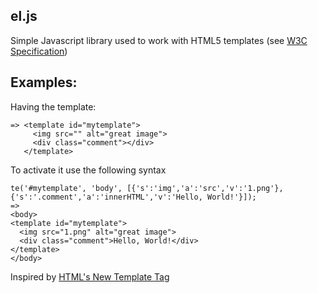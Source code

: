 ## el.js

Simple Javascript library used to work with HTML5 templates	
(see [W3C Specification](https://dvcs.w3.org/hg/webcomponents/raw-file/tip/spec/templates/index.html)) 
 
## Examples: 
	
Having the template: 

    => <template id="mytemplate">      
         <img src="" alt="great image"> 
         <div class="comment"></div> 
       </template> 
 
To activate it use the following syntax 
 
    te('#mytemplate', 'body', [{'s':'img','a':'src','v':'1.png'},{'s':'.comment','a':'innerHTML','v':'Hello, World!'}]); 
    => 
    <body> 
    <template id="mytemplate"> 
      <img src="1.png" alt="great image"> 
      <div class="comment">Hello, World!</div> 
    </template> 
    </body> 

Inspired by [HTML's New Template Tag](http://www.html5rocks.com/en/tutorials/webcomponents/template/)